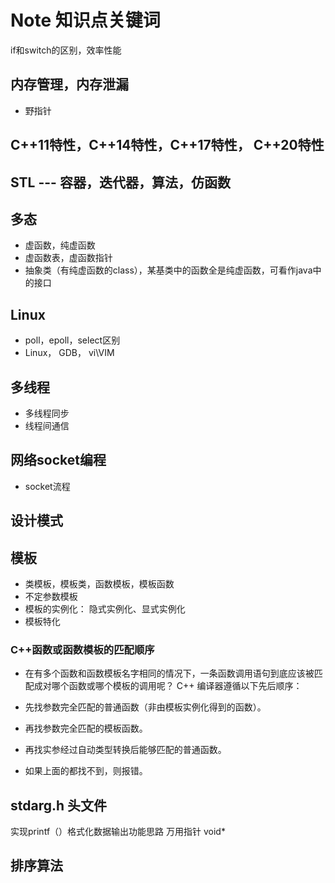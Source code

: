 # Note 知识点关键词
if和switch的区别，效率性能
## 内存管理，内存泄漏
- 野指针

## C++11特性，C++14特性，C++17特性， C++20特性

## STL --- 容器，迭代器，算法，仿函数

## 多态
- 虚函数，纯虚函数
- 虚函数表，虚函数指针
- 抽象类（有纯虚函数的class），某基类中的函数全是纯虚函数，可看作java中的接口
## Linux
- poll，epoll，select区别
- Linux， GDB， vi\VIM
## 多线程
- 多线程同步
- 线程间通信
## 网络socket编程
- socket流程


## 设计模式

## 模板
- 类模板，模板类，函数模板，模板函数
- 不定参数模板
- 模板的实例化： 隐式实例化、显式实例化
- 模板特化
### C++函数或函数模板的匹配顺序

- 在有多个函数和函数模板名字相同的情况下，一条函数调用语句到底应该被匹配成对哪个函数或哪个模板的调用呢？ C++ 编译器遵循以下先后顺序：

- 先找参数完全匹配的普通函数（非由模板实例化得到的函数）。
- 再找参数完全匹配的模板函数。
- 再找实参经过自动类型转换后能够匹配的普通函数。
- 如果上面的都找不到，则报错。

## stdarg.h 头文件
实现printf（）格式化数据输出功能思路
万用指针 void*

## 排序算法
